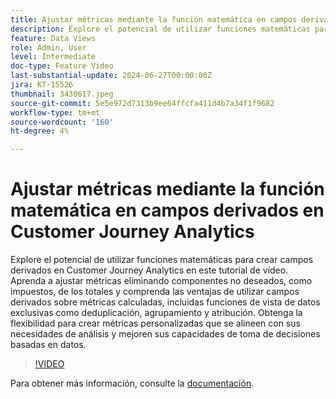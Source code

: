 ```yaml
---
title: Ajustar métricas mediante la función matemática en campos derivados en Customer Journey Analytics
description: Explore el potencial de utilizar funciones matemáticas para crear campos derivados en Customer Journey Analytics en este tutorial de vídeo. Aprenda a ajustar métricas eliminando componentes no deseados, como impuestos, de los totales y comprenda las ventajas de utilizar campos derivados sobre métricas calculadas, incluidas funciones de vista de datos exclusivas como deduplicación, agrupamiento y atribución.
feature: Data Views
role: Admin, User
level: Intermediate
doc-type: Feature Video
last-substantial-update: 2024-06-27T00:00:00Z
jira: KT-15526
thumbnail: 3430617.jpeg
source-git-commit: 5e5e972d7313b9ee64ffcfa411d4b7a34f1f9682
workflow-type: tm+mt
source-wordcount: '160'
ht-degree: 4%

---
```


# Ajustar métricas mediante la función matemática en campos derivados en Customer Journey Analytics

Explore el potencial de utilizar funciones matemáticas para crear campos derivados en Customer Journey Analytics en este tutorial de vídeo. Aprenda a ajustar métricas eliminando componentes no deseados, como impuestos, de los totales y comprenda las ventajas de utilizar campos derivados sobre métricas calculadas, incluidas funciones de vista de datos exclusivas como deduplicación, agrupamiento y atribución. Obtenga la flexibilidad para crear métricas personalizadas que se alineen con sus necesidades de análisis y mejoren sus capacidades de toma de decisiones basadas en datos.

>[!VIDEO](https://video.tv.adobe.com/v/3430617/&learn=on)

Para obtener más información, consulte la [documentación](https://experienceleague.adobe.com/es/docs/analytics-platform/using/cja-dataviews/derived-fields).
